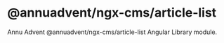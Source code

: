 
# @annuadvent/ngx-cms/article-list

Annu Advent @annuadvent/ngx-cms/article-list Angular Library module.

